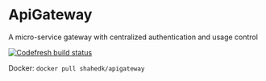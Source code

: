 # ApiGateway
A micro-service gateway with centralized authentication and usage control


[![Codefresh build status]( https://g.codefresh.io/api/badges/pipeline/shahedk/shahedk%2FApiGateway%2FApiGateway?branch=master&key=eyJhbGciOiJIUzI1NiJ9.NWFiYjEzYzk4Y2U3MmQwMDAxMDFjY2Y3.Nn34Su5COyoWEtDcvevFFgkJhXaYopWh5du0tYgEK0M&type=cf-1)]( https://g.codefresh.io/pipelines/ApiGateway/builds?repoOwner=shahedk&repoName=ApiGateway&serviceName=shahedk%2FApiGateway&filter=trigger:build~Build;branch:master;pipeline:5b53db26ff9e5613f2f3a5b6~ApiGateway)

Docker: `docker pull shahedk/apigateway`

